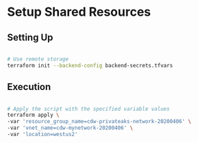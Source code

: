 # Setup Shared Resources


## Setting Up

```bash

# Use remote storage
terraform init --backend-config backend-secrets.tfvars

```

## Execution

```bash

# Apply the script with the specified variable values
terraform apply \
-var 'resource_group_name=cdw-privateaks-network-20200406' \
-var 'vnet_name=cdw-mynetwork-20200406' \
-var 'location=westus2'

```
